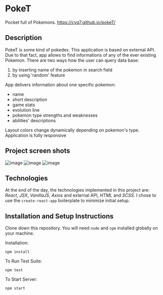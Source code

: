 # PokeT

Pocket full of Pokemons.
https://cyq7.github.io/pokeT/

## Description

PokeT is some kind of pokedex. This application is based on external API. Due to that fact, app allows to find informations of any of the ever existing Pokemon. There are two ways how the user can query data base: 
 1) by inserting name of the pokemon in search field
 2) by using 'random' feature

App delivers information about one specific pokemon:
  - name
  - short description
  - game stats
  - evolution line
  - pokemon type strengths and weaknesses
  - abilities' descriptions

Layout colors change dynamically depending on pokemon's type.
Application is fully responsive

## Project screen shots
![image](https://user-images.githubusercontent.com/65857670/115048036-6e446500-9ed9-11eb-9e6a-e9b4f4d6723c.png)
![image](https://user-images.githubusercontent.com/65857670/115048956-718c2080-9eda-11eb-9f0b-e515051f0a82.png)
![image](https://user-images.githubusercontent.com/65857670/115049072-997b8400-9eda-11eb-84e8-f60d31335f2f.png)


## Technologies
At the end of the day, the technologies implemented in this project are: *React*, *JSX*, *VanillaJS*, *Axios* and external API, *HTML* and *SCSS*. I chose to use the `create-react-app` boilerplate to minimize initial setup.

## Installation and Setup Instructions

Clone down this repository. You will need `node` and `npm` installed globally on your machine.  

Installation:

`npm install`  

To Run Test Suite:

`npm test`  

To Start Server:

`npm start`  


